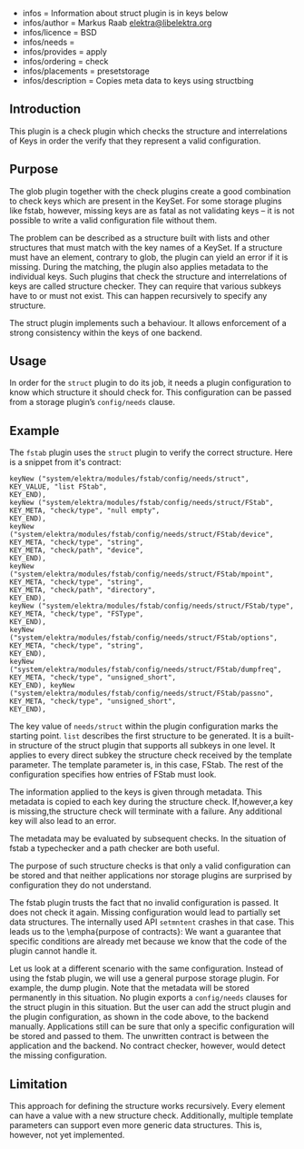 - infos = Information about struct plugin is in keys below
- infos/author = Markus Raab <elektra@libelektra.org>
- infos/licence = BSD
- infos/needs =
- infos/provides = apply
- infos/ordering = check
- infos/placements = presetstorage
- infos/description = Copies meta data to keys using structbing

## Introduction ##

This plugin is a check plugin which checks the structure and
interrelations of Keys in order the verify that they represent a valid
configuration.

## Purpose ##

The glob plugin together with the check plugins create a good combination
to check keys which are present in the KeySet. For some storage plugins
like fstab, however, missing keys are as fatal as not validating keys
– it is not possible to write a valid configuration file without them.

The problem can be described as a structure built with lists and
other structures that must match with the key names of a KeySet. If a
structure must have an element, contrary to glob, the plugin can yield
an error if it is missing. During the matching, the plugin also applies
metadata to the individual keys. Such plugins that check the structure and
interrelations of keys are called structure checker. They can require that
various subkeys have to or must not exist. This can happen recursively
to specify any structure.

The struct plugin implements such a behaviour. It allows enforcement of
a strong consistency within the keys of one backend.

## Usage ##

In order for the `struct` plugin to do its job, it needs a plugin
configuration to know which structure it should check for. This
configuration can be passed from a storage plugin’s `config/needs`
clause.

## Example ##

The `fstab` plugin uses the `struct` plugin to verify the correct
structure. Here is a snippet from it's contract:

	keyNew ("system/elektra/modules/fstab/config/needs/struct", 
	KEY_VALUE, "list FStab",
	KEY_END), 
	keyNew ("system/elektra/modules/fstab/config/needs/struct/FStab",
	KEY_META, "check/type", "null empty", 
	KEY_END), 
	keyNew ("system/elektra/modules/fstab/config/needs/struct/FStab/device", 
	KEY_META, "check/type", "string", 
	KEY_META, "check/path", "device", 
	KEY_END), 
	keyNew ("system/elektra/modules/fstab/config/needs/struct/FStab/mpoint", 
	KEY_META, "check/type", "string", 
	KEY_META, "check/path", "directory", 
	KEY_END), 
	keyNew ("system/elektra/modules/fstab/config/needs/struct/FStab/type", 
	KEY_META, "check/type", "FSType", 
	KEY_END), 
	keyNew ("system/elektra/modules/fstab/config/needs/struct/FStab/options", 
	KEY_META, "check/type", "string", 
	KEY_END), 
	keyNew ("system/elektra/modules/fstab/config/needs/struct/FStab/dumpfreq", 
	KEY_META, "check/type", "unsigned_short", 
	KEY_END), keyNew ("system/elektra/modules/fstab/config/needs/struct/FStab/passno", 
	KEY_META, "check/type", "unsigned_short",
	KEY_END),

The key value of `needs/struct` within the plugin configuration marks the
starting point. `list` describes the first structure to be generated. It
is a built-in structure of the struct plugin that supports all subkeys
in one level. It applies to every direct subkey the structure check
received by the template parameter. The template parameter is, in this
case, FStab. The rest of the configuration specifies how entries of
FStab must look.

The information applied to the keys is given through metadata. This
metadata is copied to each key during the structure check. If,however,a
key is missing,the structure check will terminate with a failure. Any
additional key will also lead to an error.

The metadata may be evaluated by subsequent checks. In the situation of
fstab a typechecker and a path checker are both useful.

The purpose of such structure checks is that only a valid
configuration can be stored and that neither applications nor storage
plugins are surprised by configuration they do not understand.

The fstab plugin trusts the fact that no invalid configuration is
passed.
It does not check it again.
Missing configuration would lead to partially set data structures.
The internally used API `setmntent` crashes in that case.
This leads us to the \empha{purpose of contracts}:
We want a guarantee that specific conditions are already met
because we know that the code of the plugin cannot handle it.

Let us look at a different scenario with the same configuration.
Instead of using the fstab plugin, we will use a general purpose
storage plugin. For example, the dump plugin.
Note that the metadata will be stored permanently in this situation.
No plugin exports a `config/needs` clauses for the struct plugin
in this situation.
But the user can add the struct plugin and the plugin
configuration, as shown in the code above,
to the backend manually.
Applications still can be sure that only a specific
configuration will be stored and passed to them.
The unwritten contract is between the application and the backend.
No contract checker, however, would detect the missing configuration.

## Limitation ##

This approach for defining the structure works recursively. Every
element can have a value with a new structure check.
 Additionally, multiple template parameters
can support
even more generic data structures.
This is, however, not yet implemented.

